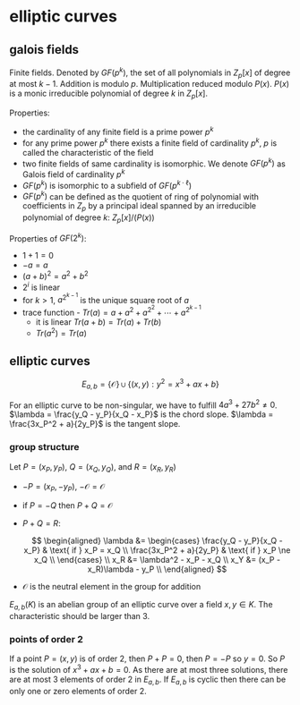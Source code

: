# elliptic curves

## galois fields

Finite fields. Denoted by $GF(p^k)$, the set of all polynomials in $Z_p[x]$ of degree at most $k-1$. Addition is modulo $p$. Multiplication reduced modulo $P(x)$. $P(x)$ is a monic irreducible polynomial of degree $k$ in $Z_p[x]$.

Properties:

- the cardinality of any finite field is a prime power $p^k$
- for any prime power $p^k$ there exists a finite field of cardinality $p^k$, $p$ is called the characteristic of the field
- two finite fields of same cardinality is isomorphic. We denote $GF(p^k)$ as Galois field of cardinality $p^k$
- $GF(p^k)$ is isomorphic to a subfield of $GF(p^{k \cdot \ell})$
- $GF(p^k)$ can be defined as the quotient of ring of polynomial with coefficients in $Z_p$ by a principal ideal spanned by an irreducible polynomial of degree $k$: $Z_p[x] / (P(x))$

Properties of $GF(2^k)$:

- $1 + 1 = 0$
- $-a = a$
- $(a + b)^2 = a^2 + b^2$
- $2^i$ is linear
- for $k > 1$, $a^{2^{k-1}}$ is the unique square root of $a$
- trace function - $Tr(a) = a + a^2 + a^{2^2} + \cdots + a^{2^{k-1}}$
  - it is linear $Tr(a + b) = Tr(a) + Tr(b)$
  - $Tr(a^2) = Tr(a)$

## elliptic curves

$$
E_{a,b} = \{\mathcal O\} \cup \{(x, y) : y^2 = x^3 + ax + b\}
$$

For an elliptic curve to be non-singular, we have to fulfill $4a^3 + 27b^2 \ne 0$. $\lambda = \frac{y_Q - y_P}{x_Q - x_P}$ is the chord slope. $\lambda = \frac{3x_P^2 + a}{2y_P}$ is the tangent slope.

### group structure

Let $P = (x_P, y_P)$, $Q = (x_Q, y_Q)$, and $R = (x_R, y_R)$

- $-P = (x_P, -y_P)$, $-\mathcal O = \mathcal O$
- if $P = -Q$ then $P + Q = \mathcal O$
- $P + Q = R$:

  $$
  \begin{aligned}
  	\lambda &= \begin{cases}
  		\frac{y_Q - y_P}{x_Q - x_P} & \text{ if } x_P = x_Q \\
  		\frac{3x_P^2 + a}{2y_P} & \text{ if } x_P \ne x_Q \\
  	\end{cases} \\
  	x_R &= \lambda^2 - x_P - x_Q \\
  	x_Y &= (x_P - x_R)\lambda - y_P \\
  \end{aligned}
  $$

- $\mathcal O$ is the neutral element in the group for addition

$E_{a, b}(K)$ is an abelian group of an elliptic curve over a field $x, y \in K$. The characteristic should be larger than 3.

### points of order 2

If a point $P = (x, y)$ is of order 2, then $P + P = 0$, then $P = -P$ so $y = 0$. So $P$ is the solution of $x^3 + ax + b = 0$. As there are at most three solutions, there are at most 3 elements of order 2 in $E_{a,b}$. If $E_{a,b}$ is cyclic then there can be only one or zero elements of order 2.
